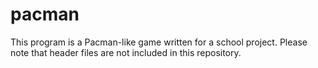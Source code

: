 # pacman
This program is a Pacman-like game written for a school project. Please note that header files are not included in this repository.
